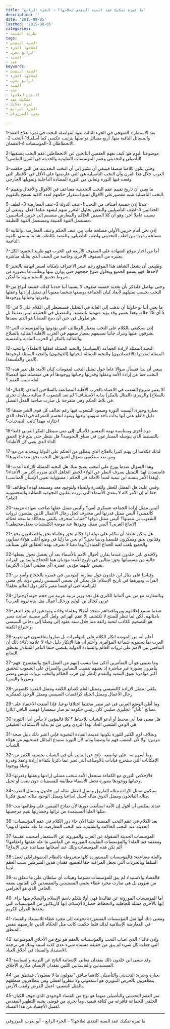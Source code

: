 ```yaml
---
title: "ما ثمرة تفكيك عقد السنة النقدي لعلاجها؟ – الجزء الرابع"
description: ''
date: '2015-08-05'
lastmod: '2015-08-05'
categories:
- نظرية القيمة
tags:
- السنة النقدي
- لعلاجها الجزء
- الرابع يعرب
- السنة
- عقد
keywords:
- السنة النقدي
- لعلاجها الجزء
- الرابع يعرب
- السنة
- عقد
- النقدي لعلاجها
- تفكيك عقد
- ثمرة تفكيك
- الجزء الرابع
- يعرب المرزوقي

---
```

1-بعد الاستطراد المنهجي في الجزء الثالث نعود لمواصلة البحث في ثمرة علاج العقد والمسائل الباقية منها. أربع مسائل نواصلها بترتيب عكسي كما أسلفنا:1-النخب 2-الانحطاطان 3-المؤسسات 4-العقمان.

2-موضوعنا اليوم هو: كيف نفهم العقمين الناتجين عن الانحطاطين:عقم النخب بصنفيها التأصيلي والتحديثي وعقم المؤسسات التقليدية والحديثة في القرن الماضي؟

3-وحتى يكون كلامنا منصفا فينبغي أن نشير إلى أن النخب التحديثية هي التي حكمت العرب خلال هذا القرن وأن النخب التأصيلية هي التي عارضتها على الأقل في الأقطار التي وقعت فيها الثورة وتعاني من الثورة المضادة الداخلية وتمويلها الخارجي.

4-ما يعني أن تاريخ تقييم عقم النخب التحديثية مضاعف في الأقوال والأفعال وتقييم النخب التأصيلية شبه مقصورعلى الأقوال لمنع استقرار حكمهم لمدد كافية تسمح بالتقويم.

5-عندنا إذن خمسة أصناف من النخب:1-عنف الدولة 2-عنف المعارضة 3- لطف الحداثيين 4-لطف التأصيليين والبعض يحاول التحرر منهم ليشهد مثلما أفعل. وينبغي أن نضيف عاملا آخر: وهو أن كلا الصفين الحاكم والمعارض منقسم إلى حزبين اساسيين: مستعمل القوة العنيفة ومستعمل القوة اللطيفة.

6-إذن نحن أمام حربين:الأولى مسلحة ماديا بين عنف الحكم وعنف المعارضة. والثانية مسلحة رمزيا: بين لطف التحديثي ولطف التأصيلي. والقصد باللطف هنا ما يسمى بالقوة الناعمة.

7-أما من اختار موقع الشهادة على الصفوف الأربعة في الحرب فهو طريد الجميع: الكل يعتبره من الصفوف الأخرى وخاصة من الصف الذي يقابله مباشرة.

8-وطبيعي أن يشغل الشاهد هذا الموقع رغم عسر الاعتراف بإمكانه لعسر اتهامه بالتحيز لأحدها: فهو يسمع الجميع ويحاول صوغ حججهم حتى يوازن بينها ويطلب ما يتصوره من شروط تحقيق السلم بينهم ما أمكن.

9-وحتى نواصل فلنذكر بأن تحديد خمسة صفوف لا ينسينا أننا حددنا كذلك خمسة أنواع من النخب بحسب تمثيلهم لأبعاد كيان الجماعة بوصفها شخصا معنويا أي تمثيل إرادتها وعقلها وقدرتها وحياتها ووجودها.

10-ما يعني أننا لو حاولنا أن نذهب إلى الغاية في التحليل فسنضطر إلى الكلام على 5 في 5 أي 25 حالة. وهذا عسير وقد يؤيد متهمينا بالتعقيد. والتفصيل في الحقيقة ليس تعقيدا بل هو تطويل في حين أن دمج القضايا هو الذي يعقدها.

11-إذن سنكتفي بالكلام على النخب بمعيار الوظائف التي يؤدونها وبالمؤسسات التي يشرفون عليها ونترك جانبا تصنيفهم بمعيار صفهم في الحرب الأهلية القتالية بالسلاح والقتالية بالفكر أو الحرب المادية والنفسية.

12-النخبة الممثلة لإرادة الجماعة (السياسة) والنخبة الممثلة لعقلها (العلماء) والنخبة الممثلة لقدرتها (الاقتصاديون) والنخبة الممثلة لـحياتها (الذوقيون) والنخبة الممثلة لوجودها (الدين والفلسفة).

13-ينبغي أن نبدأ فنسأل سؤالا عاما حول تمثيل النخب لمقومات كيان الأمة: هل تعبر هذه النخب حقا عن إرادة الأمة وعقلها وقدرتها وحياتها ووجودها أم هي منفصلة عنها انفصالا لعله سبب العقم ؟

14-ألا يعتبر شروع الشعب في الاعتناء بالحرب الأهلية المضاعفة بالسلاحين المادي (القتال بالسلاح) والرمزي (القتال بالفكر) بداية الاستئناف؟ لم تعد الشعوب لا مبالية بمعارك تجري في بلاط الحكم وهي متفرجة بل صارت صاحبة الفعل الفصل.

15-بعبارة وجيزة: أليست الثورة وصمود الشعوب فيها رغم تحالف كل قوى الشر ضدها دليل قاطع على أنها بدأت تأخذ شؤونها بيديها وبقوة لتحسم المعركة في الاتجاه الذي اختارته مهما كانت التضحيات؟

16-مرة أخرى وبمناسبة تهمة التعسير فلأسأل: إلى متى سيظل الفكر العربي قانعا بالتبسيط الذي يتوسله المسارعون في سباق النجومية؟ هل ننتظر حتى يبلغ قاع الحمق الداء الذي يعيي كل الأطباء؟

17-لذلك فكلامنا لن يهتم كثيرا بالعلاج الذي ينطلق من الحكم على النوايا وبتحديد من مع ومن ضد سنكتفي بسؤال أعمق:هل النخب بحق معدة لدورها؟

18-وهذا السؤال عندما يوزع على النخب يصبح مثلا: هل النخبة الممثلة للإرادة أعدت فاستعدت لهذا التمثيل بصرف النظر عن الولاء لخطر الجاهل الذي ضرره أكثر من الأعداء؟ (وهذا الأمر ينسبه ابن تيمية لمبدأ الأمانة في الحكم : مسؤولية تعيين الإنسان المناسب).

19-وقس عليه: هل الممثل للعقل وللقدرة وللحياة وللوجود معد ومستعد لهذه الوظائف حقا أم إن الأمر كله لا يتعدى الأسماء التي برزت بقانون النجومية الشللية والمحسوبية العام؟

20-أليس ممثل إرادة الجماعة عسكري أمي؟ وأليس ممثل عقلها صاحب شهادة مزيفة كالقمني؟ أليس ممثل قدرتها لص محترف كجل رجال الأعمال الذين يمتصون ثروات الشعوب بل تنميتها؟ أليس ممثل ذوقها “خنتاب“منحرف يكتفي بمحاكاة ماسخة لحثالة الابداع الغربي؟ أليس ممثل وجودها عبد موضة الكليشيات بعقل مختطف؟

21-هل يمكن عندئذ أن نتكلم على دولة لها حكام بحق وعلماء بحق واقتصاديون بحق وفنانون بحق ومفكرون فلسفيا ودينيا بحق؟ أم نحن ما زلنا في وضع أغلب هؤلاء نصابون والجميع يلعب لعبة الخداع المتبادل؟وما دمنا لا نعترف بهذه الحقائق فلن نستأنف.

22-ولاقتدي بابن خلدون عندما يقارن أحوال الأمم بالأسماء بعد أن يحصل تحول يجعلها خالية من مسمياتها بحق: مثالين في تاريخ الأمة: مؤدبان هما الحجاج وأسد بن الفرات يقيس عليهما مؤدبي عصره (أي معلمي القرآن الكريم).

23-وقياسا على مثال ابن خلدون حول مقارنة المؤدبين في عصره بالحجاج وأسد بن الفرات ودورهما في تاريخ الإسلام: هل يمكن أن نسمي السيسي رئيس دولة بأي معنى للرئاسة حتى لو قسنا مصر بأكثر دول العالم تخلفا؟

24-وبالمقارنة مع من بنى ألمانيا الكبرى هل تجد وزير تربية عربية من حجم جوته؟وجنزال عربي كخالد بن الوليد ورجال أعمال مثل بناة ثروة الغرب؟

25-عندما تسمع إعلامهم وبروباغنداهم ستجد أبطالا وعلماء وقادة ومبدعين لم يجد الدهر بامثالهم. لكن لما تنظر للمنتج لا تكتشف إلا عقم الهزائم. ولعل أكبر مصيبة أصابت مصر هو التضخيم الكاذب لنخبة زائفة منذ خلال ستة عقود إلى وصلنا إلى دجالي السيسي واختراع الكفتة.

26-أعلم أنه من الموضة انكار الكلام على المؤامرات بل صاروا يتنافسون في تقريع العرب بما يسمونه شماعة المؤامرة. وأعلم أن هذا الإنكار دليل غباء لا علامة ذكاء: ذلك أن التنافس بين الأمم على ثروات العالم والسيادة الدولية يقتضي حتما التآمر المتبادل بمنطق التمانع.

27-وما يعنيني هو أن المتآمرين أذكى مما ينسب إليهم من العمل الفج والمفضوح: فهم يتآمرون بصورة غير مباشرة إذ يغنيهم تنصيب النصابين والسراق على الشعوب لتحقيق أكبر مؤامرة تعوق التنمية والتقدم (انظر أين هرب الحكام والنخب ثروات تونس ومصر وسوريا واليمن).

28-يكفي: ممثل الإرادة كالسيسي وممثل العلم كصانع الكفتة وممثل القدرة كلصوص رجال الأعمال وممثل الحياة كراقصات السيسي وممثل الوجود كمفكريه.

29-وما أظن الوضع العربي في غير مصر مختلفا اختلافا نوعيا. فإذا أضفت الاعتماد على نصائح “نادل” انجليزي صليبي كان رئيس حكومة ثم صار سمسارا فهمت الباقي (بلار).

30-هل معنى هذا أني محبط أو أدعو الشباب للإحباط ؟ كلا فالمؤمن لا ييأس أبدا: الثورة هي الوعي الشعبي الحاد بهذا التردي وهي من ثم بداية الاستئناف الحقيقي.

31-وبخلاف لوم الكثير للثورة بكونها عديمة القيادة النخبوية فإني اعتبر ذلك دليل صحة مرتين: أولا لأن الشعب فهم ما وصفنا وثانيا لأن الثورة ستبدع البدائل فتنتخبهم من هؤلاء الشباب.

32-وما أسهم به –على تواضعه– ناتج عن إيماني بأن في الشباب بجنسيه الكثير من الإمكانات التي ستخرج قيادات بالأوصاف التي تعبر عما ذكرنا بكفاءة إرادة وعقلا وقدرة وحياة ووجودا.

33-فالإخلاص الثوري مع الكفاءة ستجعل الأمة تنتخب ممثلي إرادتها وعقلها وقدرتها وحياتها ووجودها بصورة تجعل الأسماء مطابقة للمسميات دون نصب أو تحيل.

34-سيكون ممثل الإرادة مثاله الفاروق وممثل العقل مثاله ابن خلدون و ممثل القدرة مثاله الفاتحون وممثل الذوق مثاله أصيل ابداعنا وممثل الوجود مثاله عميق قكرنا.

35-عندئذ يمكنني أن أقول إن الأمة استأنفت دورها لأن نماذج القيمين على وظائفها بنت مثلها العليا المستمدة من ثراثها وحضارتها بقيم مرجعيتها.

36-بعد الكلام في عقم النخب المنصبة علينا الآن جاء دور الكلام في عقم المؤسسات: الحديثة عند النخب الحاكمة والتقليدية عند النخب المعارضة. ما علة عقمها لديهم؟

37-المؤسسات الحديثة المنقولة عن الغرب والموروثة عن الاستعمار أصحبت عقيـما ومعقمة فما العلة؟ والمؤسسات التقليدية الموروثة عن الماضي ما علة عقمها واعقامها؟ ألم تكن هذه المؤسسات وتلك عند أصحابها مساعدة على الإبداع؟

38-والعلة مضاعفة: فالمؤسسات المستوردة كلها مشروطة بالنظام الديموقراطي لعمل السلط وبالحريات التي تجعل المراقبة حقا للجميع. فقدان هذين الشرطين سبب العقم لدينا.

39-فالفساد والاستبداد لم يبق للمؤسسات نصوصا وهيئات أي سلطان على ما تتعلق به من شؤون بل هي صارت محرد غطاء يحمي المستبدين والمفسدين لأن القانون يضعه الحامي الذي هو الحرامي.

40-أما المؤسسات الموروثة عن تقاليدنا فهي أولا تتكلم باسم الإسلام والإسلام منها براء. إنها بالأحرى ممثلة للجاهلية ولانحطاط حضارة الإسلام: إنها كاريكاتور من المؤسسات التي يحددها القرآن الكريم.

41-ومعنى ذلك أنها مثل المؤسسات المستوردة تحولت إلى مجرد غطاء للاستبداد والفساد في المعارضة الإسلامية لذلك فلما حكمت كانت مثل الحكام الذين عارضتهم بنفس المنطق.

42-وإذن فالداء الذي اصاب النخب والمؤسسات بالعقم هو نوع من الأخلاق الموضوعية التي جعلت كل شيء لم يبق من حقيقة مسماه شيء عدى كذبة اسمه وتلك هي ترجمة الاستبداد والفساد في أخلاق العباد.

43-وقد سمى ابن خلدون ذلك بفقدان معاني الإنسانية الناتح عن التربية والسياسة المستبدتين والفاسدتين اللتين تفقدان الإنسان مكارم الأخلاق.

44-بعبارة وجيزة: التحديثي والتأصيلي كلاهما منافق “يقولون ما لا يفعلون“. فمنطق من يتظاهرون بالحرص التنويري هو اسمعوني ولا تنظروا لعملي ومن يتظاهرون منطقهم بالمثل الشعبي: اعمل الفرض وانقب الأرض.

45-سر العقم التحديثي والتأصيلي منهما هو نوع من الفساد الوجودي الذي جوف الكيان الخلقي للجماعة فأفرغه من كثافة قيمية. وما يجري من فوضى يشبه التطهير المقدس لغسل الأجساد من هذا الفساد.

---

ما ثمرة تفكيك عقد السنة النقدي لعلاجها؟ – الجزء الرابع – أبو يعرب المرزوقي

###